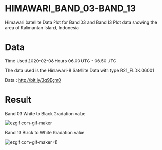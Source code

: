 # HIMAWARI_BAND_03-BAND_13
Himawari Satellite Data Plot for Band 03 and Band 13
Plot data showing the area of Kalimantan Island, Indonesia

# Data
Time Used 2020-02-08 Hours 06.00 UTC - 06.50 UTC

The data used is the Himawari-8 Satellite Data with type R21_FLDK.06001

Data : http://bit.ly/3q9Egm0

# Result
Band 03
White to Black Gradation value

![ezgif com-gif-maker](https://user-images.githubusercontent.com/67249292/107136570-292f1000-6937-11eb-8df3-8cef9baf1e63.gif)

Band 13
Black to White Gradation value

![ezgif com-gif-maker (1)](https://user-images.githubusercontent.com/67249292/107136593-698e8e00-6937-11eb-812c-278cc9aa8b4d.gif)
